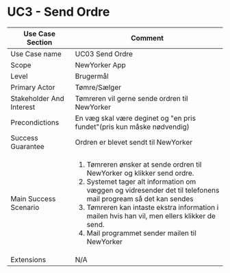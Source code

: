 # UC3 - Send Ordre


|  Use Case Section | Comment | 
| ------------------- | ------------ | 
| Use Case name | UC03 Send Ordre | 
| Scope| NewYorker App | 
| Level | Brugermål | 
| Primary Actor | Tømre/Sælger | 
| Stakeholder And Interest |	Tømreren vil gerne sende ordren til NewYorker| 
| Precondictions | En væg skal være deginet og "en pris fundet"(pris kun måske nødvendig)| 
| Success Guarantee | Ordren er blevet sendt til NewYorker | 
| Main Success Scenario  | <ol><li>Tømreren ønsker at sende ordren til NewYorker og klikker send ordre.</li><li>Systemet tager alt information om væggen og vidresender det til telefonens mail progream så det kan sendes</li><li>Tømreren kan intaste ekstra information i mailen hvis han vil, men ellers klikker  de send.</li><li>Mail programmet sender mailen til NewYorker</li></ol>
| Extensions| N/A | 
